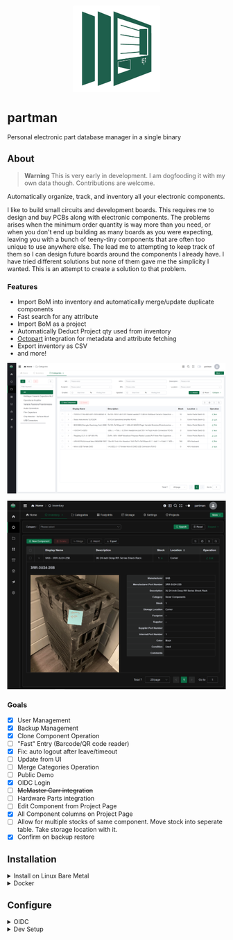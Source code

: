 <p align="center">
  <img src="src/assets/images/logo.png" width="200" />
</p>

# partman

Personal electronic part database manager in a single binary

## About

> **Warning**
> This is very early in development. I am dogfooding it with my own data though.
> Contributions are welcome.

Automatically organize, track, and inventory all your electronic components.

I like to build small circuits and development boards. This requires me to design and buy PCBs along with electronic components. The problems arises when the minimum order quantity is way more than you need, or when you don't end up building as many boards as you were expecting, leaving you with a bunch of teeny-tiny components that are often too unique to use anywhere else. The lead me to attempting to keep track of them so I can design future boards around the components I already have. I have tried different solutions but none of them gave me the simplicity I wanted. This is an attempt to create a solution to that problem.

### Features

- Import BoM into inventory and automatically merge/update duplicate components
- Fast search for any attribute
- Import BoM as a project
- Automatically Deduct Project qty used from inventory
- [Octopart](https://octopart.com/) integration for metadata and attribute fetching
- Export inventory as CSV
- and more!

![](docs/Screenshot%202023-02-24%20194626.png)

![](docs/Screenshot%202023-02-25%20232759.png)

### Goals

- [x] User Management
- [x] Backup Management
- [x] Clone Component Operation
- [ ] "Fast" Entry (Barcode/QR code reader)
- [x] Fix: auto logout after leave/timeout
- [ ] Update from UI
- [ ] Merge Categories Operation
- [ ] Public Demo
- [x] OIDC Login
- [ ] ~~McMaster Carr integration~~
- [ ] Hardware Parts integration
- [ ] Edit Component from Project Page
- [x] All Component columns on Project Page
- [ ] Allow for multiple stocks of same component. Move stock into seperate table. Take storage location with it.
- [x] Confirm on backup restore

## Installation

<details>
<summary>Install on Linux Bare Metal</summary>

### Install on Linux Bare Metal

1.  Download latest release of partman for your system. See [Releases](https://github.com/phcreery/partman/releases)

        wget https://github.com/phcreery/partman/releases/download/v{version_number}/partman_{version_number}_{os}_{arch}.zip

2.  Set environment variables for PARTMAN_USER_EMAIL, PARTMAN_USER_USERNAME, and PARTMAN_USER_PASSWORD

    > Note: env variables for PARTMAN_USER_EMAIL, PARTMAN_USER_USERNAME, and PARTMAN_USER_PASSWORD are needed for first time database creation only.

3.  Initialize database

        partman migrate up

4.  Start partman

        partman serve --http="0.0.0.0:8090"

5.  Visit the link and follow the steps to create a new admin account, OR, run the following

        partman superuser upsert <PARTMAN_ADMIN_EMAIL> <PARTMAN_ADMIN_PASSWORD>

6.  (optional) Create systemd service

        sudo nano /lib/systemd/system/partman.service

```
[Unit]
Description = partman

[Service]
Type             = simple
User             = partman
Group            = partman
LimitNOFILE      = 4096
Restart          = always
RestartSec       = 5s
StandardOutput   = append:/home/partman/errors.log
StandardError    = append:/home/partman/errors.log
WorkingDirectory = /home/partman/
ExecStart        = /home/partman/partman serve --http="0.0.0.0:8080"

[Install]
WantedBy         = multi-user.target
```

```
sudo systemctl daemon-reload
sudo systemctl restart partman
sudo systemctl status partman
```

### Updating

```
sudo systemctl stop partman
[download latest partman binary]
partman migrate up
sudo systemctl start partman
```

</details>

<details>
<summary>Docker</summary>

### Docker

```
docker run -d \
  --name partman \
  --restart unless-stopped \
  -v $(pwd)/data:/app/pb_data \
  -e PARTMAN_USER_EMAIL=partman@example.com \
  -e PARTMAN_USER_USERNAME=partman \
  -e PARTMAN_USER_PASSWORD=partmanpassword \
  -p 8092:8092 \
  phcreery/partman:latest
```

Setup superuser/admin account

```
docker exec -ti partman /app/partman superuser create admin@example.com adminadmin
```

> Note: env variables for PARTMAN_USER_EMAIL, PARTMAN_USER_USERNAME, and PARTMAN_USER_PASSWORD are needed for first time database creation only.

</details>

## Configure

<details>
<summary>OIDC</summary>

### OIDC With Authelia

See: https://www.authelia.com/integration/openid-connect/pocketbase/

Create oidc RSA private key: https://www.authelia.com/reference/guides/generating-secure-values/

```
authelia crypto pair rsa generate
cp ./private.pem /config/secrets/oidc/jwks/rsa.2048.key
chmod 755 -R /config/secrets/
```

create secret and digest with

```
authelia crypto hash generate pbkdf2 --variant sha512 --password insecure_secret
```

```
...
identity_providers:
  oidc:
    ...
    ## The other portions of the mandatory OpenID Connect 1.0 configuration go here.
    ## See: https://www.authelia.com/c/oidc
    jwks:
      - key: {{ secret "/config/secrets/oidc/jwks/rsa.2048.key" | mindent 10 "|" | msquote }}
    ...
    clients:
      - client_id: 'partman'
        client_name: 'partman'
        client_secret: '$pbkdf2-sha512$310000$c8p78n7pUMln0jzvd4aK4Q$JNRBzwAo0ek5qKn50cFzzvE9RXV88h1wJn5KGiHrD0YKtZaR/nCb2CJPOsKaPK0hjf.9yHxzQGZziziccp6Yng'  # The digest of 'insecure_secret'.
        public: false
        authorization_policy: 'two_factor'
        require_pkce: true
        pkce_challenge_method: 'S256'
        redirect_uris:
          - 'https://example.com/api/oauth2-redirect'
          - 'http://localhost:8090/api/oauth2-redirect'
        scopes:
          - 'email'
          - 'groups'
          - 'openid'
          - 'profile'
        response_types:
          - 'code'
        grant_types:
          - 'authorization_code'
        access_token_signed_response_alg: 'none'
        userinfo_signed_response_alg: 'none'
        token_endpoint_auth_method: 'client_secret_basic'
...
```

Currently this requires authelia to be run with `--config.experimental.filters template`

- Connect to PocketBase admin view at https://example.com/_/
- On the left menu, go to Settings.
- In Authentication section, go to Auth providers.
- Select the gear on OpenID Connect (oidc)
- Configure the following options:
- ClientID: partman
- Client secret: insecure_secret
- Display name: Authelia (or whatever you want)
  - Auth URL: https://example.com/api/oidc/authorization
  - Token URL: https://example.com/api/oidc/token
  - User API URL: https://example.com/api/oidc/userinfo
  - You can leave Support PKCE checked

</details>

<details>
<summary>Dev Setup</summary>

### Dev Setup

🚀 Technologies used:

- Go
- [PocketBase](https://pocketbase.io/)
- TypeScript
- Vue 3
- Vite
- [Geeker Admin Template](https://github.com/HalseySpicy/Geeker-Admin) and [Fork](https://github.com/Geeker-Admin/Geeker-Admin) (from latest commit on 7/04/25)
- Element-Plus
- Pinia

### Dev Setup

Install prerequisites

- golang >= 1.19

- node & npm OR bun

```
bun i
```

Run server environment

```
bun run dev:server
```

Run client environment with HRM in another terminal

```
bun run dev:client
```

### Build

```
bun run build:all
```

### Build with Docker

```
docker build -f 'Dockerfile' -t 'phcreery/partman:latest' '.'
OR
bun run build:docker:latest
```

With predefined account options (not recommended)

```
docker build \
  --build-arg PARTMAN_ADMIN_EMAIL=admin@example.com \
  --build-arg PARTMAN_ADMIN_PASSWORD=AdminPassword1 \
  --build-arg PARTMAN_USER_EMAIL=partman@example.com \
  --build-arg PARTMAN_USER_USERNAME=partman \
  --build-arg PARTMAN_USER_PASSWORD=partmanpassword \
  -f 'Dockerfile' -t 'phcreery/partman:latest' '.'
```

### Release

Test build with

```
bun run build:all
bun run build:docker:latest
```

On success

```
bun run tag
git push --follow-tags origin master
NODE_ENV=production bun run build:all:release
bun run build:docker:latest
bun run push:docker:latest
```

Yes, `NODE_ENV=production` is needed for bun since bun currently sets NODE_ENV to development and loads .env.development

</details>

